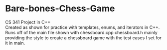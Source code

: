 # Bare-bones-Chess-Game
CS 341 Project in C++  
Created as shown for practice with templates, enums, and iterators in C++.  
Runs off of the main file shown with chessboard.cpp chessboard.h mainly providing the style to
create a chessboard game with the test cases I set for it in main.
